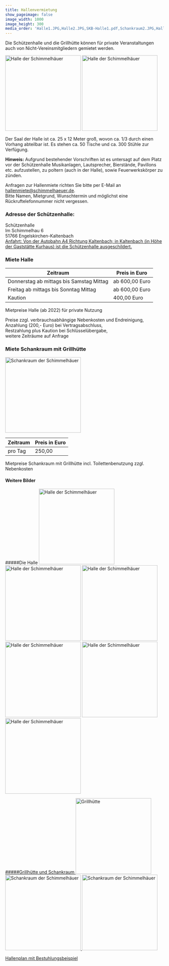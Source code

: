 ```yaml
---
title: Hallenvermietung
show_pageimage: false
image_width: 1000
image_height: 300
media_order: 'Halle1.JPG,Halle2.JPG,SKB-Halle1.pdf,Schankraum2.JPG,Halle3.JPG,Halle4.JPG,Halle5.JPG,Halle6.JPG,Halle7.JPG,Halle8.JPG,Grillhuette.JPG,Schankraum1.JPG,Schankraum3.JPG'
---
```


Die Schützenhalle und die Grillhütte können für private Veranstaltungen auch von Nicht-Vereinsmitgliedern gemietet werden.

 <img src="hallenvermietung/Halle1.JPG" height="240" alt="Halle der Schimmelhäuer"/> <img src="hallenvermietung/Halle2.JPG" height="240" alt="Halle der Schimmelhäuer"/>

Der Saal der Halle ist ca. 25 x 12 Meter groß, wovon ca. 1/3 durch einen Vorhang abteilbar ist. Es stehen ca. 50 Tische und ca. 300 Stühle zur Verfügung.

**Hinweis:** Aufgrund bestehender Vorschriften ist es untersagt auf dem Platz vor der Schützenhalle
Musikanlagen, Lautsprecher, Bierstände, Pavillons etc. aufzustellen, zu poltern (auch in der Halle), sowie Feuerwerkskörper zu zünden.

Anfragen zur Hallenmiete richten Sie bitte per E-Mail an [hallenmiete@schimmelhaeuer.de](mailto:hallenmiete@schimmelhaeuer.de).  
Bitte Namen, Mietgrund, Wunschtermin und möglichst eine Rückruftelefonnummer nicht vergessen.  
### Adresse der Schützenhalle:  
Schützenhalle  
Im Schimmelhau 6  
51766 Engelskirchen-Kaltenbach  
<a href="https://maps.app.goo.gl/xqjMexhGErDeRTN56" target="_blank">Anfahrt: Von der Autobahn A4 Richtung Kaltenbach; in Kaltenbach (in Höhe der Gaststätte Kurhaus) ist die Schützenhalle ausgeschildert.</a>

### Miete Halle
|Zeitraum|Preis in Euro|
|-|-|
|Donnerstag ab mittags bis Samstag Mittag|ab 600,00 Euro|
|Freitag ab mittags bis Sonntag Mittag|ab 600,00 Euro|
|Kaution|400,00 Euro|
Mietpreise Halle (ab 2022) für private Nutzung

Preise zzgl. verbrauchsabhängige Nebenkosten und Endreinigung,  
Anzahlung (200,- Euro) bei Vertragsabschluss,  
Restzahlung plus Kaution bei Schlüsselübergabe,  
weitere Zeiträume auf Anfrage  


### Miete Schankraum mit Grillhütte
<img src="hallenvermietung/Schankraum2.JPG" height="240" alt="Schankraum der Schimmelhäuer"/>  
<br/>

|Zeitraum|Preis in Euro|
|-|-|
|pro Tag|250,00|
Mietpreise Schankraum mit Grillhütte incl. Toilettenbenutzung zzgl. Nebenkosten 

#### Weitere Bilder
#####Die Halle
<img src="hallenvermietung/Halle3.JPG" height="240" alt="Halle der Schimmelhäuer"/> <img src="hallenvermietung/Halle4.JPG" height="240" alt="Halle der Schimmelhäuer"/> <img src="hallenvermietung/Halle5.JPG" height="240" alt="Halle der Schimmelhäuer"/> <img src="hallenvermietung/Halle6.JPG" height="240" alt="Halle der Schimmelhäuer"/> <img src="hallenvermietung/Halle7.JPG" height="240" alt="Halle der Schimmelhäuer"/> <img src="hallenvermietung/Halle8.JPG" height="240" alt="Halle der Schimmelhäuer"/>
<a href="hallenvermietung/SKB-Halle1.pdf" target="_blank">  

#####Grillhütte und Schankraum
<img src="hallenvermietung/Grillhuette.JPG" height="240" alt="Grillhütte"/> <img src="hallenvermietung/Schankraum1.JPG" height="240" alt="Schankraum der Schimmelhäuer"/> <img src="hallenvermietung/Schankraum3.JPG" height="240" alt="Schankraum der Schimmelhäuer"/>  
    
Hallenplan mit Bestuhlungsbeispiel</a>